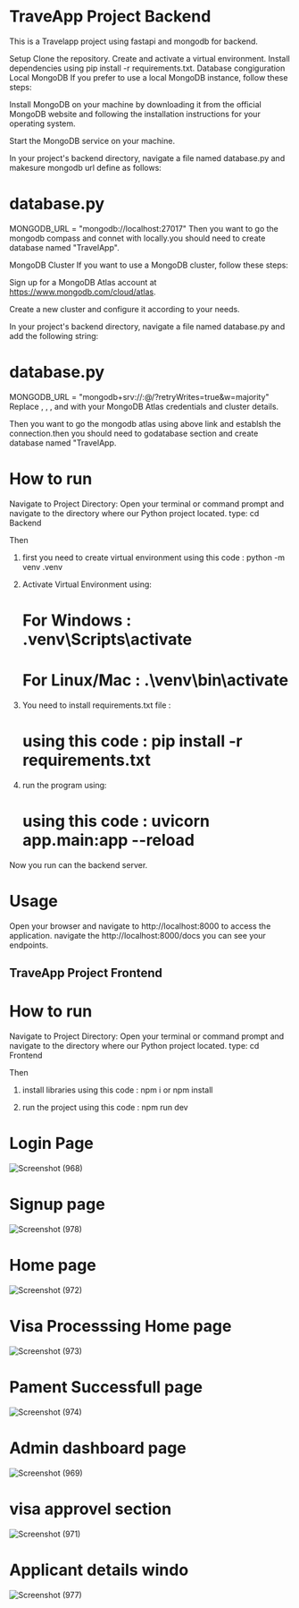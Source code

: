 # TraveApp Project Backend

This is a Travelapp project using fastapi and mongodb for backend.

Setup
Clone the repository.
Create and activate a virtual environment.
Install dependencies using pip install -r requirements.txt.
Database congiguration
Local MongoDB
If you prefer to use a local MongoDB instance, follow these steps:

Install MongoDB on your machine by downloading it from the official MongoDB website and following the installation instructions for your operating system.

Start the MongoDB service on your machine.

In your project's backend directory, navigate a file named database.py and makesure mongodb url define as follows:

# database.py

MONGODB_URL = "mongodb://localhost:27017"
Then you want to go the mongodb compass and connet with locally.you should need to create database named "TravelApp".

MongoDB Cluster
If you want to use a MongoDB cluster, follow these steps:

Sign up for a MongoDB Atlas account at https://www.mongodb.com/cloud/atlas.

Create a new cluster and configure it according to your needs.

In your project's backend directory, navigate a file named database.py and add the following string:

# database.py

MONGODB_URL = "mongodb+srv://<username>:<password>@<cluster-url>/<database-name>?retryWrites=true&w=majority"
Replace <username>, <password>, <cluster-url>, and <database-name> with your MongoDB Atlas credentials and cluster details.

Then you want to go the mongodb atlas using above link and establsh the connection.then you should need to godatabase section and create database named "TravelApp.

# How to run

Navigate to Project Directory: Open your terminal or command prompt and navigate to the directory where our Python project located.
  type: cd Backend
 
 Then 

1) first you need to create virtual environment using this code : python -m venv .venv

2) Activate Virtual Environment using: 
      # For Windows : .venv\Scripts\activate    
      # For Linux/Mac : .\venv\bin\activate

3) You need to install requirements.txt file  : 
      # using this code : pip install -r requirements.txt

4) run the program using: 
      # using this code : uvicorn app.main:app --reload

Now you run can the backend server.

# Usage
Open your browser and navigate to http://localhost:8000 to access the application.
navigate the http://localhost:8000/docs  you can see your endpoints.




## TraveApp Project Frontend

# How to run

Navigate to Project Directory: Open your terminal or command prompt and navigate to the directory where our Python project located.
  type: cd Frontend
 
 Then 

 1) install libraries using this code : npm i or npm install

 2) run the project using this code : npm run dev

# Login Page
![Screenshot (968)](https://github.com/user-attachments/assets/4df3b01b-08a8-4895-bdfd-b1b9cfb5b672)

# Signup page
![Screenshot (978)](https://github.com/user-attachments/assets/9e755a28-051f-4513-a28d-7f79413cb8a1)

# Home page
![Screenshot (972)](https://github.com/user-attachments/assets/780da4c4-0c3a-4078-9a00-e9e95149dad1)

# Visa Processsing Home page
![Screenshot (973)](https://github.com/user-attachments/assets/2e53083a-6c29-47e7-af3e-c20f0e12d29c)

# Pament Successfull page
![Screenshot (974)](https://github.com/user-attachments/assets/47049da8-5c32-4937-827d-bf1ec00c7c40)

# Admin dashboard page
![Screenshot (969)](https://github.com/user-attachments/assets/88520722-7b01-4250-b38f-60584e83ae01)

# visa approvel section
![Screenshot (971)](https://github.com/user-attachments/assets/c1400303-5960-4152-99d0-00f50da86b99)

# Applicant details windo
![Screenshot (977)](https://github.com/user-attachments/assets/6398303f-1c4a-40a7-b465-a160f64890b1)
